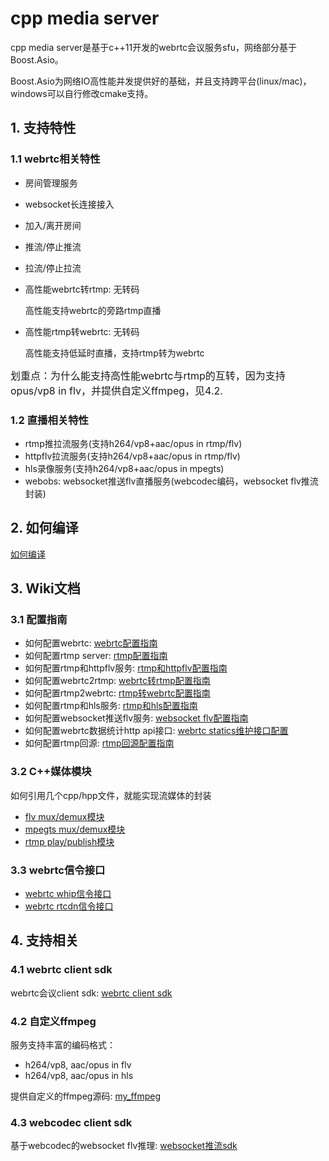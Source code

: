 # cpp media server

cpp media server是基于c++11开发的webrtc会议服务sfu，网络部分基于Boost.Asio。

Boost.Asio为网络IO高性能并发提供好的基础，并且支持跨平台(linux/mac)，windows可以自行修改cmake支持。

## 1. 支持特性
### 1.1 webrtc相关特性
* 房间管理服务
* websocket长连接接入
* 加入/离开房间
* 推流/停止推流
* 拉流/停止拉流
* 高性能webrtc转rtmp: 无转码

   高性能支持webrtc的旁路rtmp直播
* 高性能rtmp转webrtc: 无转码

   高性能支持低延时直播，支持rtmp转为webrtc

<font size=3>划重点：为什么能支持高性能webrtc与rtmp的互转，因为支持opus/vp8 in flv，并提供自定义ffmpeg，见4.2.</font>

### 1.2 直播相关特性
* rtmp推拉流服务(支持h264/vp8+aac/opus in rtmp/flv)
* httpflv拉流服务(支持h264/vp8+aac/opus in rtmp/flv)
* hls录像服务(支持h264/vp8+aac/opus in mpegts)
* webobs: websocket推送flv直播服务(webcodec编码，websocket flv推流封装)

## 2. 如何编译
[如何编译](doc/conf/0_how_to_build.md)

## 3. Wiki文档
### 3.1 配置指南
* 如何配置webrtc: [webrtc配置指南](doc/conf/1_webrtc.md)
* 如何配置rtmp server: [rtmp配置指南](doc/conf/2_rtmp.md)
* 如何配置rtmp和httpflv服务: [rtmp和httpflv配置指南](doc/conf/3_rtmp_httpflv.md)
* 如何配置webrtc2rtmp: [webrtc转rtmp配置指南](doc/conf/4_webrtc2rtmp.md)
* 如何配置rtmp2webrtc: [rtmp转webrtc配置指南](doc/conf/5_rtmp2webrtc.md)
* 如何配置rtmp和hls服务: [rtmp和hls配置指南](doc/conf/6_rtmp_hls.md)
* 如何配置websocket推送flv服务: [websocket flv配置指南](doc/conf/7_websocket_flv.md)
* 如何配置webrtc数据统计http api接口: [webrtc statics维护接口配置](doc/conf/8_webrtc_statics.md)
* 如何配置rtmp回源: [rtmp回源配置指南](doc/conf/9_rtmp_relay.md)

### 3.2 C++媒体模块
如何引用几个cpp/hpp文件，就能实现流媒体的封装
* [flv mux/demux模块](doc/module/flv_module.md)
* [mpegts mux/demux模块](doc/module/mpegts_module.md)
* [rtmp play/publish模块](doc/module/rtmp_module.md)

### 3.3 webrtc信令接口
* [webrtc whip信令接口](doc/api/whip_api.md)
* [webrtc rtcdn信令接口](doc/api/rtcdn_api.md)
## 4. 支持相关
### 4.1 webrtc client sdk
webrtc会议client sdk: [webrtc client sdk](https://github.com/runner365/webrtc-client-sdk)

### 4.2 自定义ffmpeg

服务支持丰富的编码格式：
* h264/vp8, aac/opus in flv
* h264/vp8, aac/opus in hls

提供自定义的ffmpeg源码: [my_ffmpeg](https://github.com/runner365/my_ffmpeg)

### 4.3 webcodec client sdk
基于webcodec的websocket flv推理: [websocket推流sdk](https://github.com/runner365/webcodecpush)

